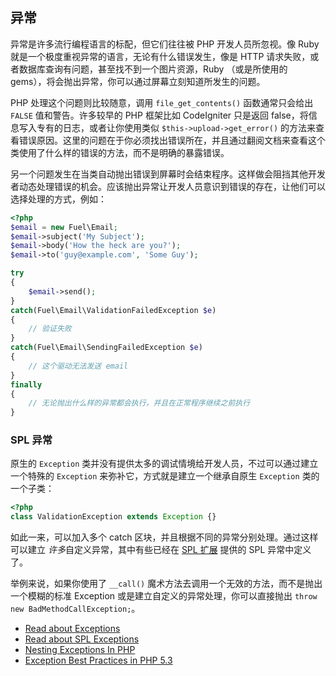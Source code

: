 ## 异常 
异常是许多流行编程语言的标配，但它们往往被 PHP 开发人员所忽视。像 Ruby 就是一个极度重视异常的语言，无论有什么错误发生，像是 HTTP 请求失败，或者数据库查询有问题，甚至找不到一个图片资源，Ruby （或是所使用的 gems），将会抛出异常，你可以通过屏幕立刻知道所发生的问题。

PHP 处理这个问题则比较随意，调用 `file_get_contents()` 函数通常只会给出 `FALSE` 值和警告。许多较早的 PHP 框架比如 CodeIgniter 只是返回 false，将信息写入专有的日志，或者让你使用类似 `$this->upload->get_error()` 的方法来查看错误原因。这里的问题在于你必须找出错误所在，并且通过翻阅文档来查看这个类使用了什么样的错误的方法，而不是明确的暴露错误。

另一个问题发生在当类自动抛出错误到屏幕时会结束程序。这样做会阻挡其他开发者动态处理错误的机会。应该抛出异常让开发人员意识到错误的存在，让他们可以选择处理的方式，例如：

```php
<?php
$email = new Fuel\Email;
$email->subject('My Subject');
$email->body('How the heck are you?');
$email->to('guy@example.com', 'Some Guy');

try
{
    $email->send();
}
catch(Fuel\Email\ValidationFailedException $e)
{
    // 验证失败
}
catch(Fuel\Email\SendingFailedException $e)
{
    // 这个驱动无法发送 email
}
finally
{
    // 无论抛出什么样的异常都会执行，并且在正常程序继续之前执行
}
```

### SPL 异常

原生的 `Exception` 类并没有提供太多的调试情境给开发人员，不过可以通过建立一个特殊的 `Exception` 来弥补它，方式就是建立一个继承自原生 `Exception` 类的一个子类：

```php
<?php
class ValidationException extends Exception {}
```

如此一来，可以加入多个 catch 区块，并且根据不同的异常分别处理。通过这样可以建立 <em>许多</em>自定义异常，其中有些已经在 [SPL 扩展][splext] 提供的 SPL 异常中定义了。

举例来说，如果你使用了 `__call()` 魔术方法去调用一个无效的方法，而不是抛出一个模糊的标准 Exception 或是建立自定义的异常处理，你可以直接抛出 `throw new BadMethodCallException;`。

* [Read about Exceptions][exceptions]
* [Read about SPL Exceptions][splexe]
* [Nesting Exceptions In PHP][nesting-exceptions-in-php]
* [Exception Best Practices in PHP 5.3][exception-best-practices53]


[splext]: /#standard_php_library
[exceptions]: http://php.net/language.exceptions
[splexe]: http://php.net/spl.exceptions
[nesting-exceptions-in-php]: http://www.brandonsavage.net/exceptional-php-nesting-exceptions-in-php/
[exception-best-practices53]: http://ralphschindler.com/2010/09/15/exception-best-practices-in-php-5-3
